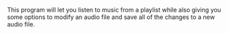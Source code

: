 This program will let you listen to music from a playlist while also giving you some options to modify an audio file and save all of the changes to a new audio file.